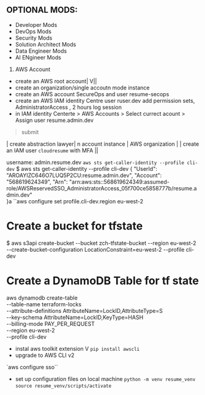 ## OPTIONAL MODS:
- Developer Mods
- DevOps Mods
- Security Mods
- Solution Architect Mods
- Data Engineer Mods
- AI ENgineer Mods 


1. AWS Account 

- create an AWS root account|  V||
- create an organization/single accoutn mode instance 
- create an AWS account SecureOps and user resume-secops 
- create an AWS IAM identity Centre user ruser.dev
add permission  sets, AdministratorAccess , 2 hours log session
- in IAM identity Centerte > AWS Accounts > Select currect acount > Assign user resume.admin.dev 
> submit 

| create abstraction lawyer| n account instance |  AWS organization | 
| create an IAM user `cloudresume` with MFA || 

username: admin.resume.dev
`aws sts get-caller-identity --profile cli-dev`
$ aws sts get-caller-identity --profile cli-dev
{
    "UserId": "AROAYIZC646O7LUQ5P2CU:resume.admin.dev",
    "Account": "568619624349",
    "Arn": "arn:aws:sts::568619624349:assumed-role/AWSReservedSSO_AdministratorAccess_05f700ce5858777b/resume.admin.dev"     
}a
``aws configure set profile.cli-dev.region eu-west-2

# Create a bucket for tfstate
$ aws s3api create-bucket --bucket zch-tfstate-bucket --region eu-west-2 --create-bucket-configuration LocationConstraint=eu-west-2 --profile cli-dev

# Create a DynamoDB Table for tf state
aws dynamodb create-table \
  --table-name terraform-locks \
  --attribute-definitions AttributeName=LockID,AttributeType=S \
  --key-schema AttributeName=LockID,KeyType=HASH \
  --billing-mode PAY_PER_REQUEST \
  --region eu-west-2 \
  --profile cli-dev
  


- instal aws toolkit extension V
`pip install awscli` 
- upgrade to AWS CLI v2 

`aws configure sso``


- set up configuration files on local machine 
`python -m venv resume_venv`
`source resume_venv/scripts/activate`
